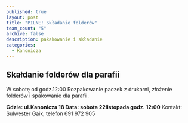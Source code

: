 ```yaml
---
published: true
layout: post
title: "PILNE! Składanie folderów"
team_count: "5"
archive: false
description: pakakowanie i składanie
categories: 
  - Kanonicza
---
```


## Skałdanie folderów dla parafii

W sobotę od godz.12:00
Rozpakowanie paczek z drukarni, złożenie folderów i spakowanie dla parafii.

**Gdzie: ul.Kanonicza 18
Data: sobota 22listopada godz. 12:00**
Kontakt: Sulwester Gaik, telefon 691 972 905